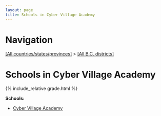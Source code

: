 ```yaml
---
layout: page
title: Schools in Cyber Village Academy
---
```

# Navigation

[[All countries/states/provinces]](../..) > [[All B.C. districts]](..)

# Schools in Cyber Village Academy

{% include_relative grade.html %}

**Schools:**

- [Cyber Village Academy](Cyber_Village_Academy.md)
